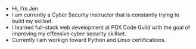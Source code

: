 - Hi, I’m Jen
- I am currently a Cyber Security Instructor that is constantly trying to build my skillset. 
- I learned full-stack web development at PDX Code Guild with the goal of improving my offensive cyber security skillset. 
- Currently I am workign toward Python and Linux certifications. 

